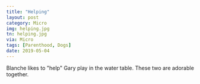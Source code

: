 ```yaml
---
title: "Helping"
layout: post
category: Micro
img: helping.jpg
tn: helping.jpg
via: Micro
tags: [Parenthood, Dogs]
date: 2019-05-04
---
```

Blanche likes to "help" Gary play in the water table. These two are adorable together.